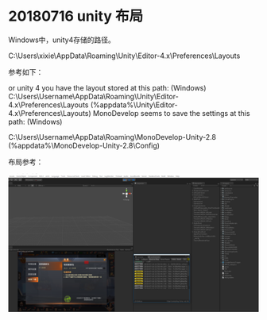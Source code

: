 # 20180716 unity 布局

Windows中，unity4存储的路径。

C:\Users\xixie\AppData\Roaming\Unity\Editor-4.x\Preferences\Layouts



参考如下： 

or unity 4 you have the layout stored at this path: (Windows) C:\Users\Username\AppData\Roaming\Unity\Editor-4.x\Preferences\Layouts (%appdata%\Unity\Editor-4.x\Preferences\Layouts)  MonoDevelop seems to save the settings at this path: (Windows) 

C:\Users\Username\AppData\Roaming\MonoDevelop-Unity-2.8 (%appdata%\MonoDevelop-Unity-2.8\Config) 



布局参考： 

![1531750601712](1531750601712.png)